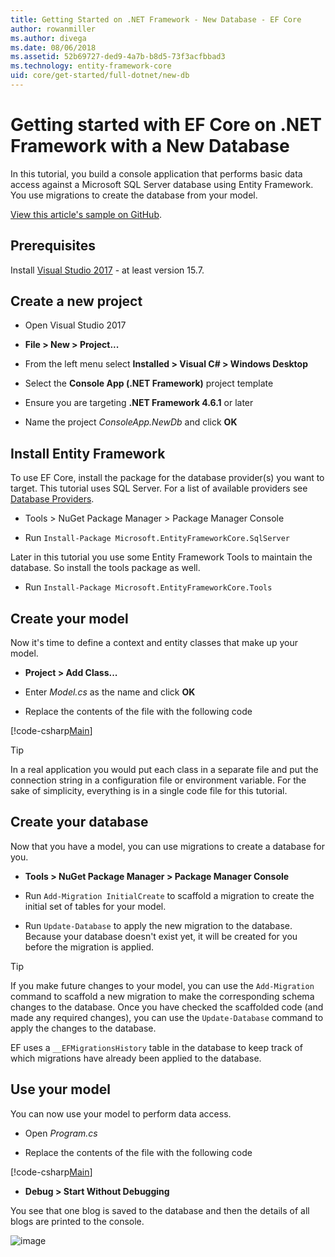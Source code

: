 ```yaml
---
title: Getting Started on .NET Framework - New Database - EF Core
author: rowanmiller
ms.author: divega
ms.date: 08/06/2018
ms.assetid: 52b69727-ded9-4a7b-b8d5-73f3acfbbad3
ms.technology: entity-framework-core
uid: core/get-started/full-dotnet/new-db
---
```


# Getting started with EF Core on .NET Framework with a New Database

In this tutorial, you build a console application that performs basic data access against a Microsoft SQL Server database using Entity Framework. You use migrations to create the database from your model.

[View this article's sample on GitHub](https://github.com/aspnet/EntityFramework.Docs/tree/master/samples/core/GetStarted/FullNet/ConsoleApp.NewDb).

## Prerequisites

Install [Visual Studio 2017](https://www.visualstudio.com/downloads/) - at least version 15.7.

## Create a new project

* Open Visual Studio 2017

* **File > New > Project...**

* From the left menu select **Installed > Visual C# > Windows Desktop**

* Select the **Console App (.NET Framework)** project template

* Ensure you are targeting **.NET Framework 4.6.1** or later

* Name the project *ConsoleApp.NewDb* and click **OK**

## Install Entity Framework

To use EF Core, install the package for the database provider(s) you want to target. This tutorial uses SQL Server. For a list of available providers see [Database Providers](../../providers/index.md).

* Tools > NuGet Package Manager > Package Manager Console

* Run `Install-Package Microsoft.EntityFrameworkCore.SqlServer`

Later in this tutorial you use some Entity Framework Tools to maintain the database. So install the tools package as well.

* Run `Install-Package Microsoft.EntityFrameworkCore.Tools`

## Create your model

Now it's time to define a context and entity classes that make up your model.

* **Project > Add Class...**

* Enter *Model.cs* as the name and click **OK**

* Replace the contents of the file with the following code

[!code-csharp[Main](../../../../samples/core/GetStarted/FullNet/ConsoleApp.NewDb/Model.cs)] 

> [!TIP]  
> In a real application you would put each class in a separate file and put the connection string in a configuration file or environment variable. For the sake of simplicity, everything is in a single code file for this tutorial.

## Create your database

Now that you have a model, you can use migrations to create a database for you.

* **Tools > NuGet Package Manager > Package Manager Console**

* Run `Add-Migration InitialCreate` to scaffold a migration to create the initial set of tables for your model.

* Run `Update-Database` to apply the new migration to the database. Because your database doesn't exist yet, it will be created for you before the migration is applied.

> [!TIP]  
> If you make future changes to your model, you can use the `Add-Migration` command to scaffold a new migration to make the corresponding schema changes to the database. Once you have checked the scaffolded code (and made any required changes), you can use the `Update-Database` command to apply the changes to the database.
>
> EF uses a `__EFMigrationsHistory` table in the database to keep track of which migrations have already been applied to the database.

## Use your model

You can now use your model to perform data access.

* Open *Program.cs*

* Replace the contents of the file with the following code

[!code-csharp[Main](../../../../samples/core/GetStarted/FullNet/ConsoleApp.NewDb/Program.cs)]

* **Debug > Start Without Debugging**

You see that one blog is saved to the database and then the details of all blogs are printed to the console.

![image](_static/output-new-db.png)
